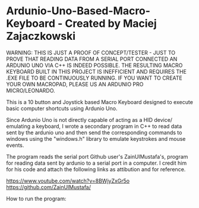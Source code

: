 # Ardunio-Uno-Based-Macro-Keyboard - Created by Maciej Zajaczkowski

WARNING: THIS IS JUST A PROOF OF CONCEPT/TESTER - JUST TO PROVE THAT READING DATA FROM A SERIAL PORT CONNECTED AN ARDUNIO UNO VIA C++ IS INDEED POSSIBLE. THE RESULTING MACRO KEYBOARD BUILT IN THIS PROJECT IS INEFFICIENT AND REQUIRES THE .EXE FILE TO BE CONTINUOUSLY RUNNING. IF YOU WANT TO CREATE YOUR OWN MACROPAD, PLEASE US AN ARDUNIO PRO MICRO/LEONARDO.

This is a 10 button and Joystick based Macro Keyboard designed to execute basic computer shortcuts using Ardunio Uno.

Since Ardunio Uno is not directly capable of acting as a HID device/ emulating a keyboard, I wrote a secondary program in C++ to read data sent by the ardunio uno and then send the corresponding commands to windows using the "windows.h" library to emulate keystrokes and mouse events.

The program reads the serial port Github user's ZainUlMustafa's, program for reading data sent by ardunio to a serial port in a computer.
I credit him for his code and attach the following links as attibution and for reference.

https://www.youtube.com/watch?v=8BWjyZxGr5o
https://github.com/ZainUlMustafa/

How to run the program:


